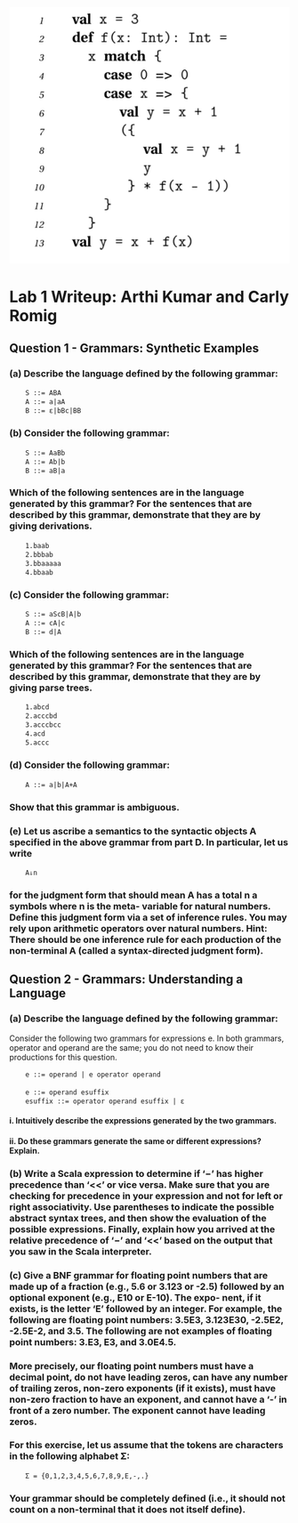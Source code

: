 ![alt text](https://github.com/ejames917/ppl_lab1/blob/master/images/p2.png)

# Lab 1 Writeup: Arthi Kumar and Carly Romig

## Question 1 - Grammars: Synthetic Examples

### (a) Describe the language defined by the following grammar:
		S ::= ABA
		A ::= a|aA
		B ::= ε|bBc|BB 

### (b) Consider the following grammar:
		S ::= AaBb
		A ::= Ab|b
		B ::= aB|a
### Which of the following sentences are in the language generated by this grammar? For the sentences that are described by this grammar, demonstrate that they are by giving **derivations**. 

		1.baab
		2.bbbab
		3.bbaaaaa
		4.bbaab

### (c) Consider the following grammar:
		S ::= aScB|A|b
		A ::= cA|c
		B ::= d|A
### Which of the following sentences are in the language generated by this grammar? For the sentences that are described by this grammar, demonstrate that they are by giving **parse trees**.

		1.abcd
		2.acccbd
		3.acccbcc
		4.acd
		5.accc

### (d) Consider the following grammar:
		A ::= a|b|A+A
### Show that this grammar is ambiguous.

### (e) Let us ascribe a semantics to the syntactic objects A specified in the above grammar from part D. In particular, let us write
		A⇓n
### for the judgment form that should mean A has a total n a symbols where n is the meta- variable for natural numbers. Define this judgment form via a set of inference rules. You may rely upon arithmetic operators over natural numbers. Hint: There should be one inference rule for each production of the non-terminal A (called a syntax-directed judgment form).



## Question 2 - Grammars: Understanding a Language

### (a) Describe the language defined by the following grammar:
Consider the following two grammars for expressions e. In both grammars, operator and operand are the same; you do not need to know their productions for this question.

		e ::= operand | e operator operand

		e ::= operand esuffix
		esuffix ::= operator operand esuffix | ε
#### 		i. Intuitively describe the expressions generated by the two grammars.
####		ii. Do these grammars generate the same or different expressions? Explain. 

### (b) Write a Scala expression to determine if ‘−’ has higher precedence than ‘<<’ or vice versa. Make sure that you are checking for precedence in your expression and not for left or right associativity. Use parentheses to indicate the possible abstract syntax trees, and then show the evaluation of the possible expressions. Finally, explain how you arrived at the relative precedence of ‘−’ and ‘<<’ based on the output that you saw in the Scala interpreter.

### (c) Give a BNF grammar for floating point numbers that are made up of a fraction (e.g., 5.6 or 3.123 or -2.5) followed by an optional exponent (e.g., E10 or E-10). The expo- nent, if it exists, is the letter ‘E’ followed by an integer. For example, the following are floating point numbers: 3.5E3, 3.123E30, -2.5E2, -2.5E-2, and 3.5. The following are not examples of floating point numbers: 3.E3, E3, and 3.0E4.5.

### More precisely, our floating point numbers must have a decimal point, do not have leading zeros, can have any number of trailing zeros, non-zero exponents (if it exists), must have non-zero fraction to have an exponent, and cannot have a ‘-’ in front of a zero number. The exponent cannot have leading zeros.

### For this exercise, let us assume that the tokens are characters in the following alphabet Σ:

		Σ = {0,1,2,3,4,5,6,7,8,9,E,-,.}
### Your grammar should be completely defined (i.e., it should not count on a non-terminal that it does not itself define).
